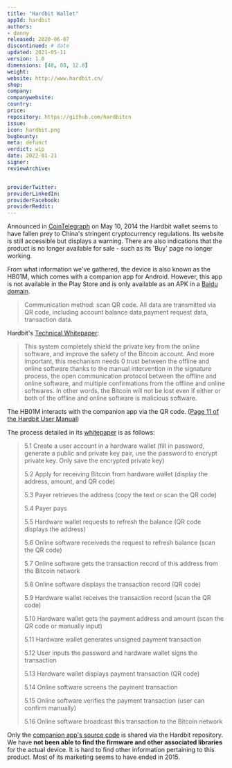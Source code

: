 ```yaml
---
title: "Hardbit Wallet"
appId: hardbit
authors:
- danny
released: 2020-06-07
discontinued: # date
updated: 2021-05-11
version: 1.0
dimensions: [48, 88, 12.8]
weight: 
website: http://www.hardbit.cn/
shop: 
company: 
companywebsite: 
country: 
price: 
repository: https://github.com/hardbitcn
issue:
icon: hardbit.png
bugbounty:
meta: defunct
verdict: wip
date: 2022-01-21
signer:
reviewArchive:


providerTwitter: 
providerLinkedIn: 
providerFacebook: 
providerReddit: 
---
```



Announced in [CoinTelegraph](https://cointelegraph.com/news/china_releases_hardbit_hardware_wallet) on May 10, 2014 the Hardbit wallet seems to have fallen prey to China's stringent cryptocurrency regulations. Its website is still accessible but displays a warning. There are also indications that the product is no longer available for sale - such as its 'Buy' page no longer working.

From what information we've gathered, the device is also known as the HB01M, which comes with a companion app for Android. However, this app is not available in the Play Store and is only available as an APK in a [Baidu domain](https://pan.baidu.com/s/1hqSYqP2). 

> Communication method: scan QR code. All data are transmitted via QR code, including account balance data,payment request data, transaction data.

Hardbit's [Technical Whitepaper](http://hardbit.cn/index.php/techonology/3-whitepaper):

> This system completely shield the private key from the online software, and improve the safety of the Bitcoin account. And more important, this mechanism needs 0 trust between the offline and online software thanks to the manual intervention in the signature process, the open communication protocol between the offline and online software, and multiple confirmations from the offline and online softwares. In other words, the Bitcoin will not be lost even if either or both of the offline and online software is malicious software.

The HB01M interacts with the companion app via the QR code. ([Page 11 of the Hardbit User Manual](https://pan.baidu.com/s/1ntjw0BJ))

The process detailed in its [whitepaper](http://hardbit.cn/index.php/techonology/3-whitepaper) is as follows:

> 5.1 Create a user account in a hardware wallet (fill in password, generate a public and private key pair, use the password to encrypt private key. Only save the encrypted private key)
>
> 5.2 Apply for receiving Bitcoin from hardware wallet (display the address, amount, and QR code)
>
> 5.3 Payer retrieves the address (copy the text or scan the QR code)
>
> 5.4 Payer pays 
>
> 5.5 Hardware wallet requests to refresh the balance (QR code displays the address)
>
> 5.6 Online software receiveds the request to refresh balance (scan the QR code)
>
> 5.7 Online software gets the transaction record of this address from the Bitcoin network
>
> 5.8 Online software displays the transaction record (QR code)
>
> 5.9 Hardware wallet receives the transaction record (scan the QR code)
> 
> 5.10 Hardware wallet gets the payment address and amount (scan the QR code or manually input)
> 
> 5.11 Hardware wallet generates unsigned payment transaction
>
> 5.12 User inputs the password and hardware wallet signs the transaction
>
> 5.13 Hardware wallet displays payment transaction (QR code)
>
> 5.14 Online software screens the payment transaction
>
> 5.15 Online software verifies the payment transaction (user can confirm manually)
>
> 5.16 Online software broadcast this transaction to the Bitcoin network

Only the [companion app's source code](https://github.com/hardbitcn/HardbitSafetyCheck) is shared via the Hardbit repository. We have **not been able to find the firmware and other associated libraries** for the actual device. It is hard to find other information pertaining to this product. Most of its marketing seems to have ended in 2015.   
